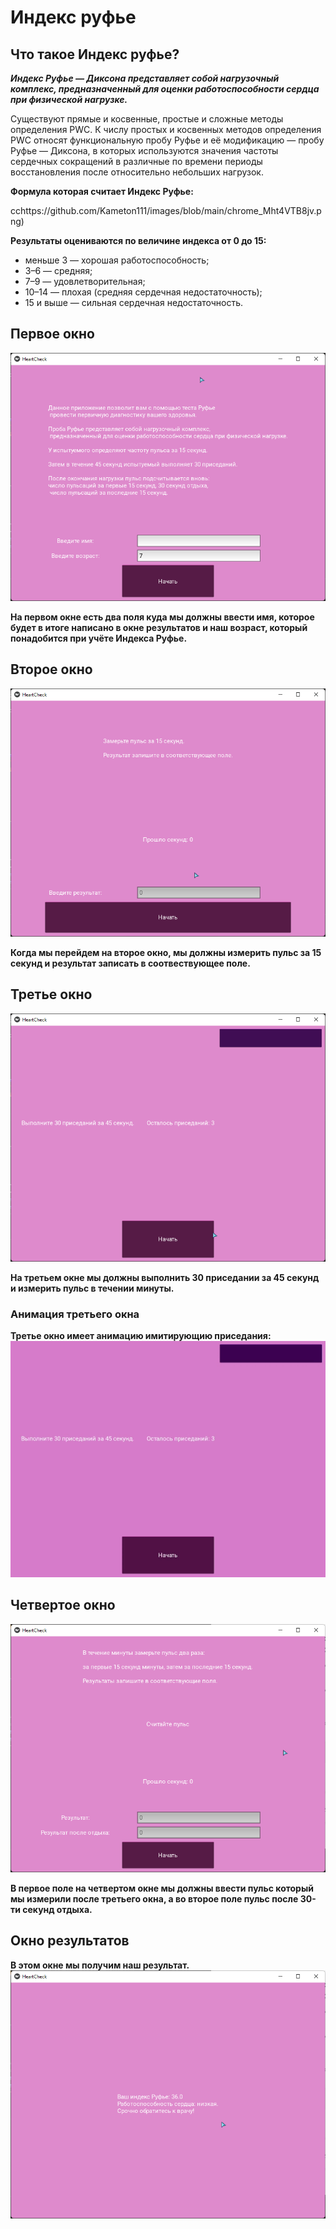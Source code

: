 # Индекс руфье

## Что такое Индекс руфье?
***Индекс Руфье — Диксона представляет собой нагрузочный комплекс, предназначенный для оценки работоспособности сердца при физической нагрузке.***

Существуют прямые и косвенные, простые и сложные методы определения PWC. К числу простых и косвенных методов определения PWC относят функциональную пробу Руфье и её модификацию — пробу Руфье — Диксона, в которых используются значения частоты сердечных сокращений в различные по времени периоды восстановления после относительно небольших нагрузок.

**Формула которая считает Индекс Руфье:**

cchttps://github.com/Kameton111/images/blob/main/chrome_Mht4VTB8jv.png)

**Результаты оцениваются по величине индекса от 0 до 15:**

+ меньше 3 — хорошая работоспособность;
+ 3–6 — средняя;
+ 7–9 — удовлетворительная;
+ 10–14 — плохая (средняя сердечная недостаточность);
+ 15 и выше — сильная сердечная недостаточность.

## Первое окно
![](https://github.com/Kameton111/images/blob/main/python_8GsZqEiWVB.png)

**На первом окне есть два поля куда мы должны ввести имя, которое будет в итоге написано в окне результатов и наш возраст, который понадобится при учёте Индекса Руфье.**
## Второе окно
![](https://github.com/Kameton111/images/blob/main/python_dH0IjbYzDn.png)

**Когда мы перейдем на второе окно, мы должны измерить пульс за 15 секунд и результат записать в соотвествующее поле.**

## Третье окно
![](https://github.com/Kameton111/images/blob/main/python_RHTsfUXzGS.png)

**На третьем окне мы должны выполнить 30 приседании за 45 секунд и измерить пульс в течении минуты.**
### Анимация третьего окна

**Третье окно имеет анимацию имитирующию приседания:**
![](https://github.com/Kameton111/images/blob/main/HeartCheck%202022-06-20%2016-59-19.gif)
## Четвертое окно
![](https://github.com/Kameton111/images/blob/main/python_UbOei7TuPd.png)

**В первое поле на четвертом окне мы должны ввести пульс который мы измерили после третьего окна, а во второе поле пульс после 30-ти секунд отдыха.**

## Окно результатов

**В этом окне мы получим наш результат.**
![](https://github.com/Kameton111/images/blob/main/python_fQeWSy5Gll.png)
